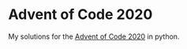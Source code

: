 # Advent of Code 2020
My solutions for the [Advent of Code 2020](https://adventofcode.com/2020) in python.
